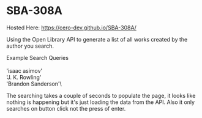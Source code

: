 # SBA-308A
Hosted Here: https://cero-dev.github.io/SBA-308A/

Using the Open Library API to generate a list of all works created by the author you search.

Example Search Queries\
\
'isaac asimov'\
'J. K. Rowling'\
'Brandon Sanderson'\

The searching takes a couple of seconds to populate the page, it looks like nothing is happening but it's just loading the data from the API. Also it only searches on button click not the press of enter.

